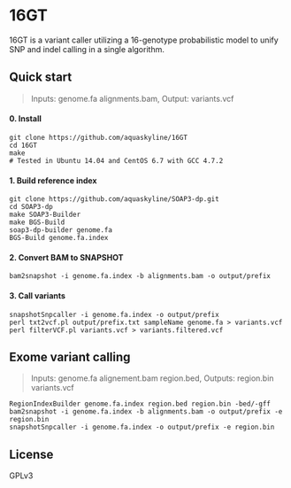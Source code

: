 # 16GT
16GT is a variant caller utilizing a 16-genotype probabilistic model to unify SNP and indel calling in a single algorithm.

## Quick start
> Inputs: genome.fa alignments.bam, Output: variants.vcf

#### 0. Install
```
git clone https://github.com/aquaskyline/16GT
cd 16GT
make
# Tested in Ubuntu 14.04 and CentOS 6.7 with GCC 4.7.2
```
#### 1. Build reference index
```
git clone https://github.com/aquaskyline/SOAP3-dp.git
cd SOAP3-dp
make SOAP3-Builder
make BGS-Build
soap3-dp-builder genome.fa
BGS-Build genome.fa.index
```
#### 2. Convert BAM to SNAPSHOT
```
bam2snapshot -i genome.fa.index -b alignments.bam -o output/prefix
```
#### 3. Call variants
```
snapshotSnpcaller -i genome.fa.index -o output/prefix
perl txt2vcf.pl output/prefix.txt sampleName genome.fa > variants.vcf
perl filterVCF.pl variants.vcf > variants.filtered.vcf
```

## Exome variant calling
> Inputs: genome.fa alignement.bam region.bed, Outputs: region.bin variants.vcf

```
RegionIndexBuilder genome.fa.index region.bed region.bin -bed/-gff
bam2snapshot -i genome.fa.index -b alignments.bam -o output/prefix -e region.bin
snapshotSnpcaller -i genome.fa.index -o output/prefix -e region.bin
```

## License
GPLv3


